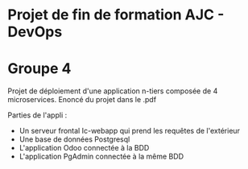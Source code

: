Projet de fin de formation AJC - DevOps
=========
# Groupe 4

Projet de déploiement d'une application n-tiers composée de 4 microservices.
Enoncé du projet dans le .pdf

Parties de l'appli :
* Un serveur frontal Ic-webapp qui prend les requêtes de l'extérieur
* Une base de données Postgresql 
* L'application Odoo connectée à la BDD
* L'application PgAdmin connectée à la même BDD
